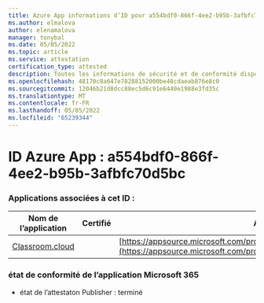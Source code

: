 ```yaml
---
title: Azure App informations d’ID pour a554bdf0-866f-4ee2-b95b-3afbfc70d5bc
ms.author: elmalova
author: elenamalova
manager: tonybal
ms.date: 05/05/2022
ms.topic: article
ms.service: attestation
certification_type: attested
description: Toutes les informations de sécurité et de conformité disponibles pour a554bdf0-866f-4ee2-b95b-3afbfc70d5bc.
ms.openlocfilehash: 48170c8a647e78288152000be48cdaeab876e8c0
ms.sourcegitcommit: 12046b21d8dcc88ec5d6c91e6440e1988e3fd35c
ms.translationtype: MT
ms.contentlocale: fr-FR
ms.lasthandoff: 05/05/2022
ms.locfileid: "65239344"
---
```

# <a name="azure-app-id-a554bdf0-866f-4ee2-b95b-3afbfc70d5bc"></a>ID Azure App : a554bdf0-866f-4ee2-b95b-3afbfc70d5bc


### <a name="apps-associated-with-this-id"></a>Applications associées à cet ID :
| **Nom de l’application** | **Certifié** | **Afficher dans AppSource** |
|--------------|---------------|-----------------------|
| [Classroom.cloud](../forward/netsupportltd1595255396224.classroom_cloud.md) |  | [https://appsource.microsoft.com/product/office/netsupportltd1595255396224.classroom_cloud](https://appsource.microsoft.com/product/office/netsupportltd1595255396224.classroom_cloud) |

### <a name="microsoft-365-app-compliance-status"></a>état de conformité de l’application Microsoft 365
- état de l’attestaton Publisher : terminé
